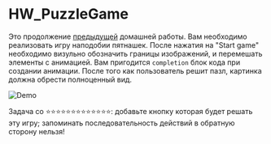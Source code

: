 # HW_PuzzleGame

Это продолжение [предыдущей](https://github.com/AlexandrGraschenkov/HW_SlicedImages) домашней работы. Вам необходимо реализовать игру наподобии пятнашек. После нажатия на "Start game" необходимо визульно обозначить границы изображений, и перемешать элементы с анимацией. Вам пригодится `completion` блок кода при создании анимации. После того как пользователь решит пазл, картинка должна обрести полноценный вид.


<img src="https://raw.githubusercontent.com/AlexandrGraschenkov/HW_PuzzleGame/master/Example.gif" alt="Demo"  />

Задача со :star::star::star::star::star::star::star::star::star::star::star::star::star:: добавьте кнопку которая будет решать эту игру; запоминать последовательность действий в обратную сторону нельзя!
